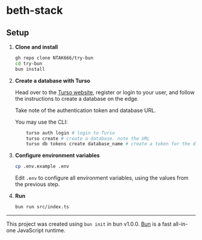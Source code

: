 # beth-stack

## Setup

1. **Clone and install**
   
    ```bash
    gh repo clone NTAK666/try-bun
    cd try-bun
    bun install
    ```

2. **Create a database with Turso**

    Head over to the [Turso website](https://turso.tech/), register or login to your user, and follow the instructions to create a database on the edge.
    
    Take note of the authentication token and database URL.

    You may use the CLI:
    ```bash
        turso auth login # login to Turso
        turso create # create a database. note the URL
        turso db tokens create database_name # create a token for the database. note the token
    ```

3. **Configure environment variables**

    ```bash
    cp .env.example .env
    ```

    Edit `.env` to configure all environment variables, using the values from the previous step.

4. **Run**

    ```bash
    bun run src/index.ts
    ```

---

This project was created using `bun init` in bun v1.0.0. [Bun](https://bun.sh) is a fast all-in-one JavaScript runtime.
